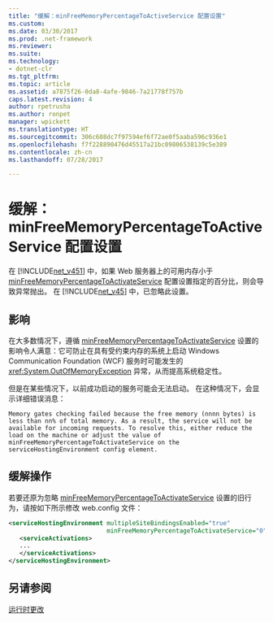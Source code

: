 ```yaml
---
title: "缓解：minFreeMemoryPercentageToActiveService 配置设置"
ms.custom: 
ms.date: 03/30/2017
ms.prod: .net-framework
ms.reviewer: 
ms.suite: 
ms.technology:
- dotnet-clr
ms.tgt_pltfrm: 
ms.topic: article
ms.assetid: a7875f26-0da8-4afe-9846-7a21778f757b
caps.latest.revision: 4
author: rpetrusha
ms.author: ronpet
manager: wpickett
ms.translationtype: HT
ms.sourcegitcommit: 306c608dc7f97594ef6f72ae0f5aaba596c936e1
ms.openlocfilehash: f7f228890476d45517a21bc09806538139c5e389
ms.contentlocale: zh-cn
ms.lasthandoff: 07/28/2017

---
```

# <a name="mitigation-minfreememorypercentagetoactiveservice-configuration-setting"></a>缓解：minFreeMemoryPercentageToActiveService 配置设置
在 [!INCLUDE[net_v451](../../../includes/net-v451-md.md)] 中，如果 Web 服务器上的可用内存小于 [minFreeMemoryPercentageToActivateService](../../../docs/framework/configure-apps/file-schema/wcf/servicehostingenvironment.md) 配置设置指定的百分比，则会导致异常抛出。 在 [!INCLUDE[net_v45](../../../includes/net-v45-md.md)] 中，已忽略此设置。  
  
## <a name="impact"></a>影响  
 在大多数情况下，遵循 [minFreeMemoryPercentageToActivateService](../../../docs/framework/configure-apps/file-schema/wcf/servicehostingenvironment.md) 设置的影响令人满意：它可防止在具有受约束内存的系统上启动 Windows Communication Foundation (WCF) 服务时可能发生的 <xref:System.OutOfMemoryException> 异常，从而提高系统稳定性。  
  
 但是在某些情况下，以前成功启动的服务可能会无法启动。 在这种情况下，会显示详细错误消息：  
  
```console
Memory gates checking failed because the free memory (nnnn bytes) is less than nn% of total memory. As a result, the service will not be available for incoming requests. To resolve this, either reduce the load on the machine or adjust the value of minFreeMemoryPercentageToActivateService on the serviceHostingEnvironment config element.
```
  
## <a name="mitigation"></a>缓解操作  
 若要还原为忽略 [minFreeMemoryPercentageToActivateService](../../../docs/framework/configure-apps/file-schema/wcf/servicehostingenvironment.md) 设置的旧行为，请按如下所示修改 web.config 文件：  
  
```xml
<serviceHostingEnvironment multipleSiteBindingsEnabled="true"   
                           minFreeMemoryPercentageToActivateService="0">  
   <serviceActivations>  
   ...  
   </serviceActivations>  
</serviceHostingEnvironment>  
```  
  
## <a name="see-also"></a>另请参阅  
 [运行时更改](../../../docs/framework/migration-guide/runtime-changes-in-the-net-framework-4-5-1.md)

